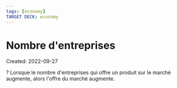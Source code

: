 ```yaml
---
tags: [economy]
TARGET DECK: economy
---
```

# Nombre d'entreprises
Created: 2022-09-27

?
Lorsque le nombre d'entreprises qui offre un produit sur le marché augmente, alors l'offre du marché augmente.
<!--SR:!2024-08-05,408,250-->